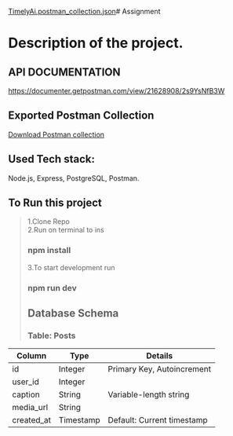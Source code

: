 [TimelyAi.postman_collection.json](https://github.com/MohdAqib8267/TimelyAi-Assgn/files/13937041/TimelyAi.postman_collection.json)# Assignment

# Description of the project.

## API DOCUMENTATION
https://documenter.getpostman.com/view/21628908/2s9YsNfB3W

## Exported Postman Collection
[Download Postman collection](https://drive.google.com/file/d/1nz9UEd_IPiMLHozAPB2VeO3k-ZJ57FSZ/view?usp=sharing)



## Used Tech stack:
Node.js, Express, PostgreSQL, Postman.

## To Run this project
> 1.Clone Repo <br/>
> 2.Run on terminal to ins
> ### npm install 
> 3.To start development run
> ### npm run dev
>
> ## Database Schema
> ### Table: Posts
| Column      | Type       | Details                        |
|-------------|------------|--------------------------------|
| id          | Integer    | Primary Key, Autoincrement     |
| user_id     | Integer    |                                |
| caption     | String     | Variable-length string         |
| media_url   | String     |                                |
| created_at  | Timestamp  | Default: Current timestamp     |
